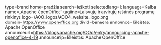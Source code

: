 type=brand
home=pradžia
search=ieškoti
selectedlang=lt
language=Kalba
name=„Apache OpenOffice“
tagline=Laisvųjų ir atvirųjų raštinės programų rinkinys
logo=/AOO_logos/AOO4_website_logo.png
domain=https://www.openoffice.org
divid=bannera
announce=Išleistas: Apache OpenOffice
announceurl=https://blogs.apache.org/OOo/entry/announcing-apache-openoffice-4-19
announcetip=Išleistas: Apache OpenOffice
~~~~~~
